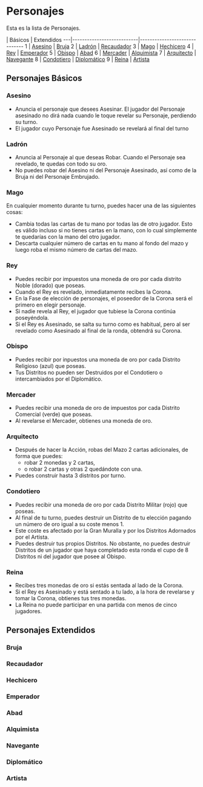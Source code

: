 Personajes
==========

Esta es la lista de Personajes.

   | Básicos                   |  Extendidos
---|---------------------------|------------------------------
 1 | [Asesino](#asesino)       | [Bruja](#bruja)
 2 | [Ladrón](#ladron)         | [Recaudador](#recaudador)
 3 | [Mago](#mago)             | [Hechicero](#hechizero) 
 4 | [Rey](#rey)	            | [Emperador](#emperador)
 5 | [Obispo](#obispo)         | [Abad](#abad)
 6 | [Mercader](#mercader)     | [Alquimista](#abad)
 7 | [Arquitecto](#arquitecto) | [Navegante](#navegante)
 8 | [Condotiero](#condotiero) | [Diplomático](#diplomatico)
 9 | [Reina](#reina)           | [Artista](#artista)


Personajes Básicos
------------------

### Asesino
+ Anuncia el personaje que desees Asesinar. El jugador del Personaje asesinado no dirá nada cuando le toque revelar su Personaje, perdiendo su turno. 
+ El jugador cuyo Personaje fue Asesinado se revelará al final del turno

### Ladrón
+ Anuncia al Personaje al que deseas Robar. Cuando el Personaje sea revelado, te quedas con todo su oro. 
+ No puedes robar del Asesino ni del Personaje Asesinado, así como de la Bruja ni del Personaje Embrujado.


### Mago
En cualquier momento durante tu turno, puedes hacer una de las siguientes cosas: 
+ Cambia todas las cartas de tu mano por todas las de otro jugador. Esto es válido incluso si no tienes cartas en la mano, con lo cual simplemente te quedarías con la mano del otro jugador. 
+ Descarta cualquier número de cartas en tu mano al fondo del mazo y luego roba el mismo número de cartas del mazo.


### Rey
+ Puedes recibir por impuestos una moneda de oro por cada distrito Noble (dorado) que poseas. 
+ Cuando el Rey es revelado, inmediatamente recibes la Corona. 
+ En la Fase de elección de personajes, el poseedor de la Corona será el primero en elegir personaje. 
+ Si nadie revela al Rey, el jugador que tubiese la Corona continúa poseyéndola. 
+ Si el Rey es Asesinado, se salta su turno como es habitual, pero al ser revelado como Asesinado al final de la ronda, obtendrá su Corona.


### Obispo
+ Puedes recibir por inpuestos una moneda de oro por cada Distrito Religioso (azul) que poseas. 
+ Tus Distritos no pueden ser Destruidos por el Condotiero o intercambiados por el Diplomático.


### Mercader
+ Puedes recibir una moneda de oro de impuestos por cada Distrito Comercial (verde) que poseas. 
+ Al revelarse el Mercader, obtienes una moneda de oro.


### Arquitecto
+ Después de hacer la Acción, robas del Mazo 2 cartas adicionales, de forma que puedes:
   - robar 2 monedas y 2 cartas, 
   - o robar 2 cartas y otras 2 quedándote con una. 
+ Puedes construir hasta 3 distritos por turno.


### Condotiero
+ Puedes recibir una moneda de oro por cada Distrito Militar (rojo) que poseas.
+ Al final de tu turno, puedes destruir un Distrito de tu elección pagando un número de oro igual a su coste menos 1. 
+ Este coste es afectado por la Gran Muralla y por los Distritos Adornados por el Artista. 
+ Puedes destruir tus propios Distritos. No obstante, no puedes destruir Distritos de un jugador que haya completado esta ronda el cupo de 8 Distritos ni del jugador que posee al Obispo.

### Reina
+ Recibes tres monedas de oro si estás sentada al lado de la Corona. 
+ Si el Rey es Asesinado y está sentado a tu lado, a la hora de revelarse y tomar la Corona, obtienes tus tres monedas. 
+ La Reina no puede participar en una partida con menos de cinco jugadores.


Personajes Extendidos
---------------------
### Bruja
### Recaudador
### Hechicero
### Emperador
### Abad
### Alquimista
### Navegante
### Diplomático
### Artista


